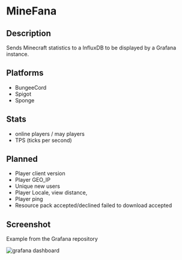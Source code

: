 # MineFana

## Description

Sends Minecraft statistics to a InfluxDB to be displayed by a Grafana instance.

## Platforms

* BungeeCord
* Spigot
* Sponge

## Stats

* online players / may players
* TPS (ticks per second)

## Planned

* Player client version
* Player GEO_IP
* Unique new users
* Player Locale, view distance, 
* Player ping
* Resource pack accepted/declined failed to download accepted

## Screenshot

Example from the Grafana repository

![grafana dashboard](https://grafana.org/assets/img/features/dashboard_ex1.png)
